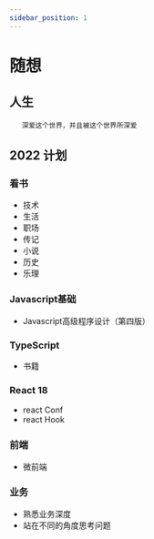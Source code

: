 ```yaml
---
sidebar_position: 1
---
```


# 随想

## 人生

```
   深爱这个世界，并且被这个世界所深爱
```
## 2022 计划

### 看书
+ 技术
+ 生活
+ 职场
+ 传记
+ 小说
+ 历史
+ 乐理

### Javascript基础
+ Javascript高级程序设计（第四版） 
### TypeScript
+ 书籍
### React 18
+ react Conf
+ react Hook

### 前端
+ 微前端

### 业务
+ 熟悉业务深度
+ 站在不同的角度思考问题
